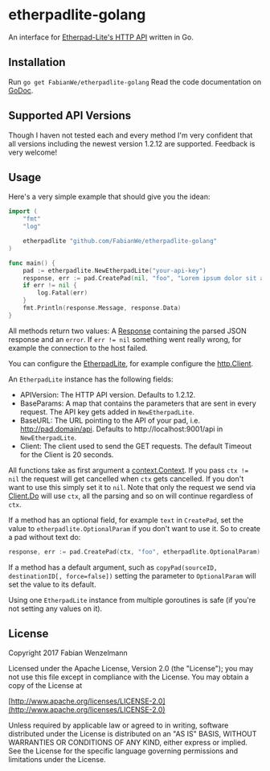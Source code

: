 # etherpadlite-golang
An interface for [Etherpad-Lite's HTTP API](https://github.com/ether/etherpad-lite/wiki/HTTP-API) written in Go.

## Installation
Run `go get FabianWe/etherpadlite-golang`
Read the code documentation on [GoDoc](https://godoc.org/github.com/FabianWe/etherpadlite-golang).
## Supported API Versions
Though I haven not tested each and every method I'm very confident that all versions including the newest version 1.2.12 are supported. Feedback is very welcome!

## Usage
Here's a very simple example that should give you the idean:
```go
import (
	"fmt"
	"log"

	etherpadlite "github.com/FabianWe/etherpadlite-golang"
)

func main() {
	pad := etherpadlite.NewEtherpadLite("your-api-key")
	response, err := pad.CreatePad(nil, "foo", "Lorem ipsum dolor sit amet.")
	if err != nil {
		log.Fatal(err)
	}
	fmt.Println(response.Message, response.Data)
}
```
All methods return two values: A [Response](https://godoc.org/github.com/FabianWe/etherpadlite-golang#Response) containing the parsed JSON response and an `error`. If `err != nil` something went really wrong, for example the connection to the host failed.

You can configure the [EtherpadLite](https://godoc.org/github.com/FabianWe/etherpadlite-golang#EtherpadLite), for example configure the [http.Client](https://golang.org/pkg/net/http/#Client).

An `EtherpadLite` instance has the following fields:

 - APIVersion: The HTTP API version. Defaults to 1.2.12.
 - BaseParams: A map that contains the parameters that are sent in every request. The API key gets added in `NewEtherpadLite`.
 - BaseURL: The URL pointing to the API of your pad, i.e. http://pad.domain/api. Defaults to http://localhost:9001/api in `NewEtherpadLite`.
 - Client: The client used to send the GET requests. The default Timeout for the Client is 20 seconds.

All functions take as first argument a [context.Context](https://golang.org/pkg/context/#Context).  If you pass `ctx != nil` the request will get cancelled when `ctx` gets cancelled. If you don't want to use this simply set it to `nil`. Note that only the request we send via [Client.Do](https://golang.org/pkg/net/http/#Client.Do) will use `ctx`, all the parsing and so on will continue regardless of `ctx`.

If a method has an optional field, for example `text` in `CreatePad`, set the value to `etherpadlite.OptionalParam` if you don't want to use it. So to create a pad without text do:
```go
response, err := pad.CreatePad(ctx, "foo", etherpadlite.OptionalParam)
```
If a method has a default argument, such as `copyPad(sourceID, destinationID[, force=false])` setting the parameter to `OptionalParam` will set the value to its default.

Using one `EtherpadLite` instance from multiple goroutines is safe (if you're not setting any values on it).
## License
Copyright 2017 Fabian Wenzelmann

Licensed under the Apache License, Version 2.0 (the "License");
you may not use this file except in compliance with the License.
You may obtain a copy of the License at

[http://www.apache.org/licenses/LICENSE-2.0](http://www.apache.org/licenses/LICENSE-2.0)

Unless required by applicable law or agreed to in writing, software
distributed under the License is distributed on an "AS IS" BASIS,
WITHOUT WARRANTIES OR CONDITIONS OF ANY KIND, either express or implied.
See the License for the specific language governing permissions and
limitations under the License.
